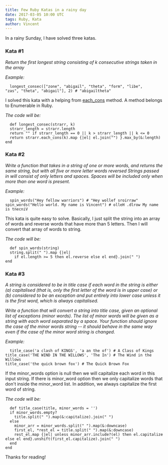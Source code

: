 ```yaml
---
title: Few Ruby Katas in a rainy day
date: 2017-03-05 10:00 UTC
tags: Ruby, Kata
author: Vincent
---
```


In a rainy Sunday, I have solved three katas.

### Kata #1

*Return the first longest string consisting of k consecutive strings taken in the array*

*Example:*

      longest_consec(["zone", "abigail", "theta", "form", "libe",
    "zas", "theta", "abigail"], 2) # "abigailtheta"

I solved this kata with a helping from [each_cons](https://ruby-doc.org/core-2.1.0/Enumerable.html#method-i-each_cons) method.
A method belongs to Enumerable in Ruby.

*The code will be:*

      def longest_consec(strarr, k)
      strarr_length = strarr.length
      return "" if strarr_length == 0 || k > strarr_length || k <= 0
      return strarr.each_cons(k).map {|el| el.join("") }.max_by(&:length)
    end

### Kata #2

*Write a function that takes in a string of one or more words, and returns the same string, but with all five or more letter words reversed
Strings passed in will consist of only letters and spaces. Spaces will be included only when more than one word is present.*

*Example:*

      spin_words("Hey fellow warriors") # "Hey wollef sroirraw"
    spin_words("Hello world. My name is Vincent") # olleH .dlrow My name is tnecniV

This kata is quite easy to solve. Basically, I just split the string into an array of words and reverse words that have more than 5 letters.
Then I will convert that array of words to string.

*The code will be:*

      def spin_words(string)
      string.split(" ").map {|el|
        if el.length >= 5 then el.reverse else el end}.join(" ")
    end

### Kata #3

*A string is considered to be in title case if each word in the string is
either (a) capitalised (that is, only the first letter of the word is in
upper case) or (b) considered to be an exception and put entirely into
lower case unless it is the first word, which is always capitalised.*

*Write a function that will convert a string into title case, given an
optional list of exceptions (minor words). The list of minor words will
be given as a string with each word separated by a space. Your function
should ignore the case of the minor words string -- it should behave in
the same way even if the case of the minor word string is changed.*

*Example:*

      title_case('a clash of KINGS', 'a an the of') # A Class of Kings
    title_case('THE WIND IN THE WILLOWS', 'The In') # The Wind in the Willows
    title_case('the quick brown fox') # The Quick Brown Fox

If the minor_words option is null then we will capitalize each word in this input string.
If there is minor_word option then we only capitalize words that don't inside the minor_word list.
In addition, we always capitalize the first word of string.

*The code will be:*

      def title_case(title, minor_words = '')
      if minor_words.empty?
        title.split(" ").map(&:capitalize).join(" ")
      else
        minor_arr = minor_words.split(" ").map(&:downcase)
        first_el, *rest_el = title.split(" ").map(&:downcase)
        rest_el.map {|el| unless minor_arr.include?(el) then el.capitalize else el end}.unshift(first_el.capitalize).join(" ")
      end
    end

Thanks for reading!
